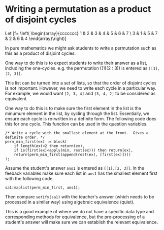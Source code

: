 # Writing a permutation as a product of disjoint cycles

Let \[f= \left( \begin{array}{ccccccc} 1 & 2 & 3 & 4 & 5 & 6 & 7 \\ 3 & 1 & 5 & 7 & 2 & 6 & 4 \end{array}\right)\]
 
In pure mathematics we might ask students to write a permutation such as this as a product of disjoint cycles.

One way to do this is to expect students to write their answer as a list, including the one-cycles. e.g. the permutation \((1)(2 \: 3)\) is entered as `[[1],[2, 3]]`.

This list can be turned into a set of lists, so that the order of disjoint cycles is not important.  However, we need to write each cycle in a particular way.  For example, we would want `[2, 3, 4]` and `[3, 4, 2]` to be considered as equivalent.

One way to do this is to make sure the first element in the list is the minumum element in the list, by cycling through the list.  Essentially, we ensure each cycle is re-written in a definite form.  The following code does this for one cycle.  This function can be used in the question variables.

    /* Write a cycle with the smallest element at the front.  Gives a definite order. */
    perm_min_first(ex) := block(
        if length(ex)<2 then return(ex),
        if is(first(ex)<apply(min, rest(ex))) then return(ex),
        return(perm_min_first(append(rest(ex), [first(ex)])))
    );

Assume the student's answer `ans1` is entered as `[[1],[2, 3]]`.  In the feeback variables make sure each list in `ans1` has the smallest element first with the following code.

    sa1:maplist(perm_min_first, ans1);

Then compare `setify(sa1)` with the teacher's answer (which needs to be processed in a similar way) using algebraic equivalence (quiet).

This is a good example of where we do not have a specific data type and corresponding methods for equivalence, but the pre-processing of a student's answer will make sure we can establish the relevant equivalence.